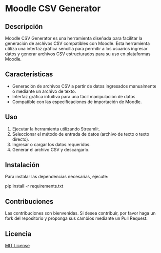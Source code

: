 # Moodle CSV Generator

## Descripción
Moodle CSV Generator es una herramienta diseñada para facilitar la generación de archivos CSV compatibles con Moodle. Esta herramienta utiliza una interfaz gráfica sencilla para permitir a los usuarios ingresar datos y generar archivos CSV estructurados para su uso en plataformas Moodle.

## Características
- Generación de archivos CSV a partir de datos ingresados manualmente o mediante un archivo de texto.
- Interfaz gráfica intuitiva para una fácil manipulación de datos.
- Compatible con las especificaciones de importación de Moodle.

## Uso
1. Ejecutar la herramienta utilizando Streamlit.
2. Seleccionar el método de entrada de datos (archivo de texto o texto directo).
3. Ingresar o cargar los datos requeridos.
4. Generar el archivo CSV y descargarlo.

## Instalación
Para instalar las dependencias necesarias, ejecute:

pip install -r requirements.txt


## Contribuciones
Las contribuciones son bienvenidas. Si desea contribuir, por favor haga un fork del repositorio y proponga sus cambios mediante un Pull Request.

## Licencia
[MIT License](LICENSE)